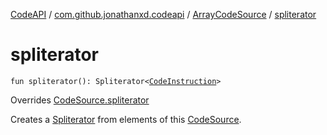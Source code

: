 [CodeAPI](../../index.md) / [com.github.jonathanxd.codeapi](../index.md) / [ArrayCodeSource](index.md) / [spliterator](.)

# spliterator

`fun spliterator(): Spliterator<`[`CodeInstruction`](../-code-instruction.md)`>`

Overrides [CodeSource.spliterator](../-code-source/spliterator.md)

Creates a [Spliterator](#) from elements of this [CodeSource](../-code-source/index.md).

